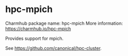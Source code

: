 # hpc-mpich

Charmhub package name: hpc-mpich
More information: https://charmhub.io/hpc-mpich

Provides support for mpich.

See https://github.com/canonical/hpc-cluster.
